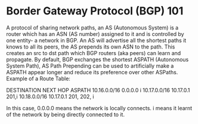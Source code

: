 # Border Gateway Protocol (BGP) 101
A protocol of sharing network paths, an AS (Autonomous System) is a router which has an ASN (AS number) assigned to it and is controlled by one entity- a network in BGP. 
An AS will advertise all the shortest paths it knows to all its peers, the AS prepends its own ASN to the path. This creates an src to dst path which BGP routers (aka peers) can learn and propagate.
By default, BGP exchanges the shortest ASPATH (Autonomous System Path),
AS Path Prepending can be used to artificially make a ASPATH appear longer and reduce its preference over other ASPaths.
Example of a Route Table:

DESTINATION    NEXT HOP      ASPATH
10.16.0.0/16    0.0.0.0          i
10.17.0.0/16    10.17.0.1     201,i
10.18.0.0/16    10.17.0.1     201, 202, i

In this case, 0.0.0.0 means the network is locally connects. 
i means it learnt of the network by being directly connected to it.

